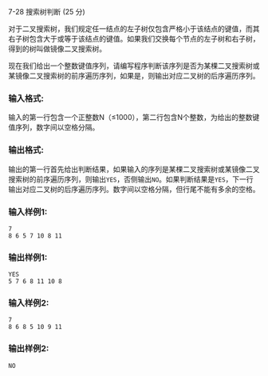 7-28 搜索树判断 (25 分)



对于二叉搜索树，我们规定任一结点的左子树仅包含严格小于该结点的键值，而其右子树包含大于或等于该结点的键值。如果我们交换每个节点的左子树和右子树，得到的树叫做镜像二叉搜索树。

现在我们给出一个整数键值序列，请编写程序判断该序列是否为某棵二叉搜索树或某镜像二叉搜索树的前序遍历序列，如果是，则输出对应二叉树的后序遍历序列。

### 输入格式:

输入的第一行包含一个正整数N（≤1000），第二行包含N个整数，为给出的整数键值序列，数字间以空格分隔。

### 输出格式:

输出的第一行首先给出判断结果，如果输入的序列是某棵二叉搜索树或某镜像二叉搜索树的前序遍历序列，则输出`YES`，否侧输出`NO`。如果判断结果是`YES`，下一行输出对应二叉树的后序遍历序列。数字间以空格分隔，但行尾不能有多余的空格。

### 输入样例1:

```in
7
8 6 5 7 10 8 11
```

### 输出样例1:

```out
YES
5 7 6 8 11 10 8
```

### 输入样例2:

```
7
8 6 8 5 10 9 11
```

### 输出样例2:

```
NO
```